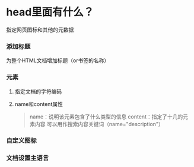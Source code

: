 # head里面有什么？
指定网页图标和其他的元数据

### 添加标题
为整个HTML文档增加标题（or书签的名称）
<title></title>

### <meta>元素
1. 指定文档的字符编码
   > <meta charset="utf-8">
2. name和content属性
   > name：说明该元素包含了什么类型的信息
   > content：指定了十几的元素内容
   可以用作搜索内容关键词（name="description"）

### 自定义图标
<link rel="icon" href="" type="image-icon">
 
 ### 文档设置主语言
 <html lang="zh-CN">